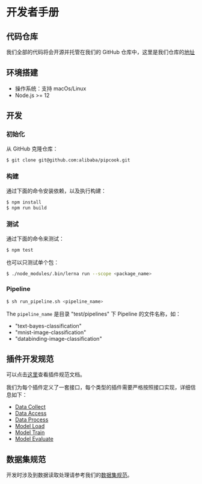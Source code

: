 # 开发者手册

## 代码仓库

我们全部的代码将会开源并托管在我们的 GitHub 仓库中，这里是我们仓库的[地址](https://github.com/alibaba/pipcook)

## 环境搭建

- 操作系统：支持 macOs/Linux
- Node.js >= 12

## 开发

### 初始化

从 GitHub 克隆仓库：

```bash
$ git clone git@github.com:alibaba/pipcook.git
```

### 构建

通过下面的命令安装依赖，以及执行构建：

```bash
$ npm install
$ npm run build
```

### 测试

通过下面的命令来测试：

```bash
$ npm test
```

也可以只测试单个包：

```bash
$ ./node_modules/.bin/lerna run --scope <package_name>
```

### Pipeline

```bash
$ sh run_pipeline.sh <pipeline_name>
```

The `pipeline_name` 是目录 "test/pipelines" 下 Pipeline 的文件名称，如：

- "text-bayes-classification"
- "mnist-image-classification"
- "databinding-image-classification"

## 插件开发规范

可以点击[这里](../spec/plugin.md)查看插件规范文档。

我们为每个插件定义了一套接口，每个类型的插件需要严格按照接口实现，详细信息如下：

- [Data Collect](../spec/plugin/0-data-collect.md)
- [Data Access](../spec/plugin/1-data-access.md)
- [Data Process](../spec/plugin/2-data-process.md)
- [Model Load](../spec/plugin/3-model-define.md)
- [Model Train](../spec/plugin/4-model-train.md)
- [Model Evaluate](../spec/plugin/5-model-evaluate.md)

## 数据集规范

开发时涉及到数据读取处理请参考我们的[数据集规范](../spec/dataset.md)。
